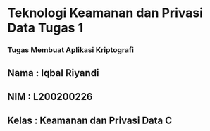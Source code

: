 # Teknologi Keamanan dan Privasi Data Tugas 1

### Tugas Membuat Aplikasi Kriptografi


## Nama : Iqbal Riyandi

## NIM : L200200226

## Kelas : Keamanan dan Privasi Data C
